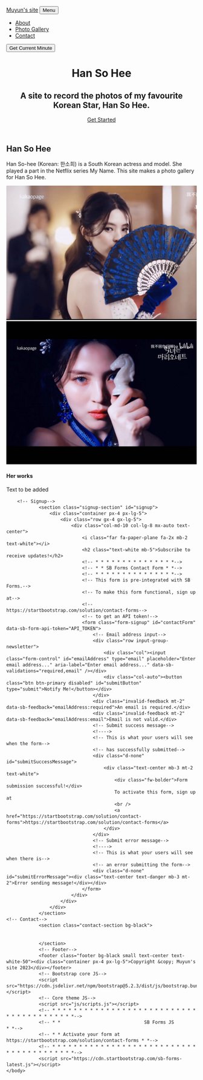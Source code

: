 <!DOCTYPE html>
<html lang="en">
    <head>
        <meta charset="utf-8" />
        <meta name="viewport" content="width=device-width, initial-scale=1, shrink-to-fit=no" />
        <meta name="description" content="" />
        <meta name="author" content="" />
        <title>Muyun's site</title>
        <link rel="icon" type="image/x-icon" href="assets/favicon.ico" />
        <!-- Font Awesome icons (free version)-->
        <script src="https://use.fontawesome.com/releases/v6.3.0/js/all.js" crossorigin="anonymous"></script>
        <!-- Google fonts-->
        <link href="https://fonts.googleapis.com/css?family=Varela+Round" rel="stylesheet" />
        <link href="https://fonts.googleapis.com/css?family=Nunito:200,200i,300,300i,400,400i,600,600i,700,700i,800,800i,900,900i" rel="stylesheet" />
        <!-- Core theme CSS (includes Bootstrap)-->
        <link href="css/styles.css" rel="stylesheet" />
    </head>
    <body id="page-top">
        <!-- Navigation-->
        <nav class="navbar navbar-expand-lg navbar-light fixed-top" id="mainNav">
            <div class="container px-4 px-lg-5">
                <a class="navbar-brand" href="#page-top">Muyun's site</a>
                <button class="navbar-toggler navbar-toggler-right" type="button" data-bs-toggle="collapse" data-bs-target="#navbarResponsive" aria-controls="navbarResponsive" aria-expanded="false" aria-label="Toggle navigation">
                    Menu
                    <i class="fas fa-bars"></i>
                </button>
                <div class="collapse navbar-collapse" id="navbarResponsive">
                    <ul class="navbar-nav ms-auto">
                        <li class="nav-item"><a class="nav-link" href="#about">About</a></li>
                        <li class="nav-item"><a class="nav-link" href="#projects">Photo Gallery</a></li>
                        <li class="nav-item"><a class="nav-link" href="#signup">Contact</a></li>
                    </ul>
                </div>
            </div>
        </nav>
        <div id="minute-display"></div>
        <button onclick="showCurrentMinute()">Get Current Minute</button>      
        <script>
          function showCurrentMinute() {
            var now = new Date();
            var minute = now.getMinutes();
            document.getElementById("minute-display").innerText = "The current minute is: " + minute;
          }
        </script>
        <!-- Masthead-->
        <header class="masthead">
            <div class="container px-4 px-lg-5 d-flex h-100 align-items-center justify-content-center">
                <div class="d-flex justify-content-center">
                    <div class="text-center">
                        <h1 class="mx-auto my-0 text-uppercase">Han So Hee</h1>
                        <h2 class="text-white-50 mx-auto mt-2 mb-5">A site to record the photos of my favourite Korean Star, Han So Hee.</h2>
                        <a class="btn btn-primary" href="#about">Get Started</a>
                    </div>
                </div>
            </div>
        </header>
        <!-- About-->
        <section class="about-section text-center" id="about">
            <div class="container px-4 px-lg-5">
                <div class="row gx-4 gx-lg-5 justify-content-center">
                    <div class="col-lg-8">
                        <h2 class="text-white mb-4">Han So Hee</h2>
                        <p class="text-white-50">
                            Han So-hee (Korean: 한소희) is a South Korean actress and model. She played a part in the Netflix series My Name.
                            <a href="https://startbootstrap.com/theme/grayscale/"></a>
                            This site makes a photo gallery for Han So Hee.
                        </p>
                    </div>
                </div>
                <img class="img-fluid" src="assets/img/ipad.png" alt="..." />
            </div>
        </section>
        <!-- Projects-->
        <section class="projects-section bg-light" id="projects">
            <div class="container px-4 px-lg-5">
                <!-- Featured Project Row-->
                <div class="row gx-0 mb-4 mb-lg-5 align-items-center">
                    <div class="col-xl-8 col-lg-7"><img class="img-fluid mb-3 mb-lg-0" src="assets/img/bg-masthead.jpg" alt="..." /></div>
                    <div class="col-xl-4 col-lg-5">
                        <div class="featured-text text-center text-lg-left">
                            <h4>Her works</h4>
                            <p class="text-black-50 mb-0">Text to be added</p>
                        </div>
                    </div>
                </div>
        </section>

        <!-- Signup-->
                <section class="signup-section" id="signup">
                    <div class="container px-4 px-lg-5">
                        <div class="row gx-4 gx-lg-5">
                            <div class="col-md-10 col-lg-8 mx-auto text-center">
                                <i class="far fa-paper-plane fa-2x mb-2 text-white"></i>
                                <h2 class="text-white mb-5">Subscribe to receive updates!</h2>
                                <!-- * * * * * * * * * * * * * * *-->
                                <!-- * * SB Forms Contact Form * *-->
                                <!-- * * * * * * * * * * * * * * *-->
                                <!-- This form is pre-integrated with SB Forms.-->
                                <!-- To make this form functional, sign up at-->
                                <!-- https://startbootstrap.com/solution/contact-forms-->
                                <!-- to get an API token!-->
                                <form class="form-signup" id="contactForm" data-sb-form-api-token="API_TOKEN">
                                    <!-- Email address input-->
                                    <div class="row input-group-newsletter">
                                        <div class="col"><input class="form-control" id="emailAddress" type="email" placeholder="Enter email address..." aria-label="Enter email address..." data-sb-validations="required,email" /></div>
                                        <div class="col-auto"><button class="btn btn-primary disabled" id="submitButton" type="submit">Notify Me!</button></div>
                                    </div>
                                    <div class="invalid-feedback mt-2" data-sb-feedback="emailAddress:required">An email is required.</div>
                                    <div class="invalid-feedback mt-2" data-sb-feedback="emailAddress:email">Email is not valid.</div>
                                    <!-- Submit success message-->
                                    <!---->
                                    <!-- This is what your users will see when the form-->
                                    <!-- has successfully submitted-->
                                    <div class="d-none" id="submitSuccessMessage">
                                        <div class="text-center mb-3 mt-2 text-white">
                                            <div class="fw-bolder">Form submission successful!</div>
                                            To activate this form, sign up at
                                            <br />
                                            <a href="https://startbootstrap.com/solution/contact-forms">https://startbootstrap.com/solution/contact-forms</a>
                                        </div>
                                    </div>
                                    <!-- Submit error message-->
                                    <!---->
                                    <!-- This is what your users will see when there is-->
                                    <!-- an error submitting the form-->
                                    <div class="d-none" id="submitErrorMessage"><div class="text-center text-danger mb-3 mt-2">Error sending message!</div></div>
                                </form>
                            </div>
                        </div>
                    </div>
                </section>
    <!-- Contact-->
                <section class="contact-section bg-black">
             

                </section>
                <!-- Footer-->
                <footer class="footer bg-black small text-center text-white-50"><div class="container px-4 px-lg-5">Copyright &copy; Muyun's site 2023</div></footer>
                <!-- Bootstrap core JS-->
                <script src="https://cdn.jsdelivr.net/npm/bootstrap@5.2.3/dist/js/bootstrap.bundle.min.js"></script>
                <!-- Core theme JS-->
                <script src="js/scripts.js"></script>
                <!-- * * * * * * * * * * * * * * * * * * * * * * * * * * * * * * * * * * * * * * * *-->
                <!-- * *                               SB Forms JS                               * *-->
                <!-- * * Activate your form at https://startbootstrap.com/solution/contact-forms * *-->
                <!-- * * * * * * * * * * * * * * * * * * * * * * * * * * * * * * * * * * * * * * * *-->
                <script src="https://cdn.startbootstrap.com/sb-forms-latest.js"></script>
    </body>
</html>
